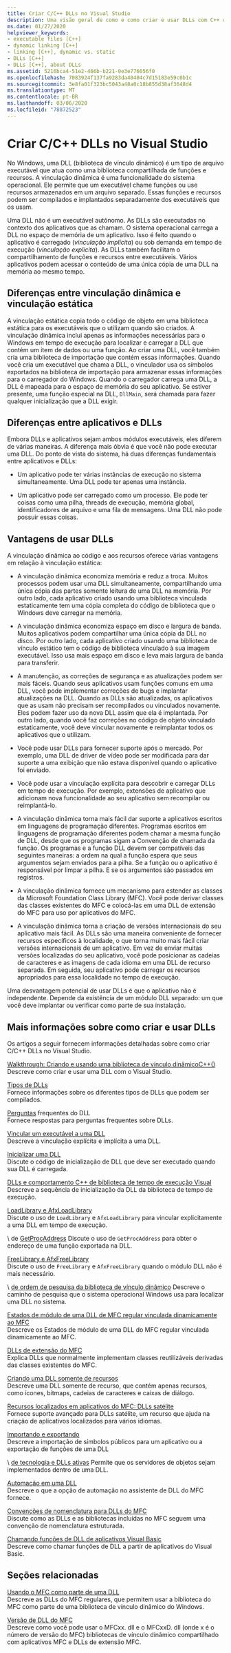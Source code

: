 ```yaml
---
title: Criar C/C++ DLLs no Visual Studio
description: Uma visão geral de como e como criar e usar DLLs com C++ o no Visual Studio.
ms.date: 01/27/2020
helpviewer_keywords:
- executable files [C++]
- dynamic linking [C++]
- linking [C++], dynamic vs. static
- DLLs [C++]
- DLLs [C++], about DLLs
ms.assetid: 5216bca4-51e2-466b-b221-0e3e776056f0
ms.openlocfilehash: 7083924f137fa9283da40404c7d15183e59c0b1c
ms.sourcegitcommit: 3e8fa01f323bc5043a48a0c18b855d38af3648d4
ms.translationtype: MT
ms.contentlocale: pt-BR
ms.lasthandoff: 03/06/2020
ms.locfileid: "78872523"
---
```

# <a name="create-cc-dlls-in-visual-studio"></a>Criar C/C++ DLLs no Visual Studio

No Windows, uma DLL (biblioteca de vínculo dinâmico) é um tipo de arquivo executável que atua como uma biblioteca compartilhada de funções e recursos. A vinculação dinâmica é uma funcionalidade do sistema operacional. Ele permite que um executável chame funções ou use recursos armazenados em um arquivo separado. Essas funções e recursos podem ser compilados e implantados separadamente dos executáveis que os usam.

Uma DLL não é um executável autônomo. As DLLs são executadas no contexto dos aplicativos que as chamam. O sistema operacional carrega a DLL no espaço de memória de um aplicativo. Isso é feito quando o aplicativo é carregado (*vinculação implícita*) ou sob demanda em tempo de execução (*vinculação explícita*). As DLLs também facilitam o compartilhamento de funções e recursos entre executáveis. Vários aplicativos podem acessar o conteúdo de uma única cópia de uma DLL na memória ao mesmo tempo.

## <a name="differences-between-dynamic-linking-and-static-linking"></a>Diferenças entre vinculação dinâmica e vinculação estática

A vinculação estática copia todo o código de objeto em uma biblioteca estática para os executáveis que o utilizam quando são criados. A vinculação dinâmica inclui apenas as informações necessárias para o Windows em tempo de execução para localizar e carregar a DLL que contém um item de dados ou uma função. Ao criar uma DLL, você também cria uma biblioteca de importação que contém essas informações. Quando você cria um executável que chama a DLL, o vinculador usa os símbolos exportados na biblioteca de importação para armazenar essas informações para o carregador do Windows. Quando o carregador carrega uma DLL, a DLL é mapeada para o espaço de memória do seu aplicativo. Se estiver presente, uma função especial na DLL, `DllMain`, será chamada para fazer qualquer inicialização que a DLL exigir.

<a name="differences-between-applications-and-dlls"></a>

## <a name="differences-between-applications-and-dlls"></a>Diferenças entre aplicativos e DLLs

Embora DLLs e aplicativos sejam ambos módulos executáveis, eles diferem de várias maneiras. A diferença mais óbvia é que você não pode executar uma DLL. Do ponto de vista do sistema, há duas diferenças fundamentais entre aplicativos e DLLs:

- Um aplicativo pode ter várias instâncias de execução no sistema simultaneamente. Uma DLL pode ter apenas uma instância.

- Um aplicativo pode ser carregado como um processo. Ele pode ter coisas como uma pilha, threads de execução, memória global, identificadores de arquivo e uma fila de mensagens. Uma DLL não pode possuir essas coisas.

<a name="advantages-of-using-dlls"></a>

## <a name="advantages-of-using-dlls"></a>Vantagens de usar DLLs

A vinculação dinâmica ao código e aos recursos oferece várias vantagens em relação à vinculação estática:

- A vinculação dinâmica economiza memória e reduz a troca. Muitos processos podem usar uma DLL simultaneamente, compartilhando uma única cópia das partes somente leitura de uma DLL na memória. Por outro lado, cada aplicativo criado usando uma biblioteca vinculada estaticamente tem uma cópia completa do código de biblioteca que o Windows deve carregar na memória.

- A vinculação dinâmica economiza espaço em disco e largura de banda. Muitos aplicativos podem compartilhar uma única cópia da DLL no disco. Por outro lado, cada aplicativo criado usando uma biblioteca de vínculo estático tem o código de biblioteca vinculado à sua imagem executável. Isso usa mais espaço em disco e leva mais largura de banda para transferir.

- A manutenção, as correções de segurança e as atualizações podem ser mais fáceis. Quando seus aplicativos usam funções comuns em uma DLL, você pode implementar correções de bugs e implantar atualizações na DLL. Quando as DLLs são atualizadas, os aplicativos que as usam não precisam ser recompilados ou vinculados novamente. Eles podem fazer uso da nova DLL assim que ela é implantada. Por outro lado, quando você faz correções no código de objeto vinculado estaticamente, você deve vincular novamente e reimplantar todos os aplicativos que o utilizam.

- Você pode usar DLLs para fornecer suporte após o mercado. Por exemplo, uma DLL de driver de vídeo pode ser modificada para dar suporte a uma exibição que não estava disponível quando o aplicativo foi enviado.

- Você pode usar a vinculação explícita para descobrir e carregar DLLs em tempo de execução. Por exemplo, extensões de aplicativo que adicionam nova funcionalidade ao seu aplicativo sem recompilar ou reimplantá-lo.

- A vinculação dinâmica torna mais fácil dar suporte a aplicativos escritos em linguagens de programação diferentes. Programas escritos em linguagens de programação diferentes podem chamar a mesma função de DLL, desde que os programas sigam a Convenção de chamada da função. Os programas e a função DLL devem ser compatíveis das seguintes maneiras: a ordem na qual a função espera que seus argumentos sejam enviados para a pilha. Se a função ou o aplicativo é responsável por limpar a pilha. E se os argumentos são passados em registros.

- A vinculação dinâmica fornece um mecanismo para estender as classes da Microsoft Foundation Class Library (MFC). Você pode derivar classes das classes existentes do MFC e colocá-las em uma DLL de extensão do MFC para uso por aplicativos do MFC.

- A vinculação dinâmica torna a criação de versões internacionais do seu aplicativo mais fácil. As DLLs são uma maneira conveniente de fornecer recursos específicos à localidade, o que torna muito mais fácil criar versões internacionais de um aplicativo. Em vez de enviar muitas versões localizadas do seu aplicativo, você pode posicionar as cadeias de caracteres e as imagens de cada idioma em uma DLL de recurso separada. Em seguida, seu aplicativo pode carregar os recursos apropriados para essa localidade no tempo de execução.

Uma desvantagem potencial de usar DLLs é que o aplicativo não é independente. Depende da existência de um módulo DLL separado: um que você deve implantar ou verificar como parte de sua instalação.

## <a name="more-information-on-how-to-create-and-use-dlls"></a>Mais informações sobre como criar e usar DLLs

Os artigos a seguir fornecem informações detalhadas sobre como criar C/C++ DLLs no Visual Studio.

[Walkthrough: Criando e usando uma biblioteca de vínculo dinâmicoC++()](walkthrough-creating-and-using-a-dynamic-link-library-cpp.md)\
Descreve como criar e usar uma DLL com o Visual Studio.

[Tipos de DLLs](kinds-of-dlls.md)\
Fornece informações sobre os diferentes tipos de DLLs que podem ser compilados.

[Perguntas](dll-frequently-asked-questions.md) frequentes do DLL\
Fornece respostas para perguntas frequentes sobre DLLs.

[Vincular um executável a uma DLL](linking-an-executable-to-a-dll.md)\
Descreve a vinculação explícita e implícita a uma DLL.

[Inicializar uma DLL](run-time-library-behavior.md#initializing-a-dll)\
Discute o código de inicialização de DLL que deve ser executado quando sua DLL é carregada.

[DLLs e comportamento C++ de biblioteca de tempo de execução Visual](run-time-library-behavior.md)\
Descreve a sequência de inicialização da DLL da biblioteca de tempo de execução.

[LoadLibrary e AfxLoadLibrary](loadlibrary-and-afxloadlibrary.md)\
Discute o uso de `LoadLibrary` e `AfxLoadLibrary` para vincular explicitamente a uma DLL em tempo de execução.

\ de [GetProcAddress](getprocaddress.md)
Discute o uso de `GetProcAddress` para obter o endereço de uma função exportada na DLL.

[FreeLibrary e AfxFreeLibrary](freelibrary-and-afxfreelibrary.md)\
Discute o uso de `FreeLibrary` e `AfxFreeLibrary` quando o módulo DLL não é mais necessário.

\ [de ordem de pesquisa da biblioteca de vínculo dinâmico](/windows/win32/Dlls/dynamic-link-library-search-order)
Descreve o caminho de pesquisa que o sistema operacional Windows usa para localizar uma DLL no sistema.

[Estados de módulo de uma DLL de MFC regular vinculada dinamicamente ao MFC](module-states-of-a-regular-dll-dynamically-linked-to-mfc.md)\
Descreve os Estados de módulo de uma DLL do MFC regular vinculada dinamicamente ao MFC.

[DLLs de extensão do MFC](extension-dlls-overview.md)\
Explica DLLs que normalmente implementam classes reutilizáveis derivadas das classes existentes do MFC.

[Criando uma DLL somente de recursos](creating-a-resource-only-dll.md)\
Descreve uma DLL somente de recurso, que contém apenas recursos, como ícones, bitmaps, cadeias de caracteres e caixas de diálogo.

[Recursos localizados em aplicativos do MFC: DLLs satélite](localized-resources-in-mfc-applications-satellite-dlls.md)\
Fornece suporte avançado para DLLs satélite, um recurso que ajuda na criação de aplicativos localizados para vários idiomas.

[Importando e exportando](importing-and-exporting.md)\
Descreve a importação de símbolos públicos para um aplicativo ou a exportação de funções de uma DLL

\ [de tecnologia e DLLs ativas](active-technology-and-dlls.md)
Permite que os servidores de objetos sejam implementados dentro de uma DLL.

[Automação em uma DLL](automation-in-a-dll.md)\
Descreve o que a opção de automação no assistente de DLL do MFC fornece.

[Convenções de nomenclatura para DLLs do MFC](../mfc/mfc-library-versions.md#mfc-static-library-naming-conventions)\
Discute como as DLLs e as bibliotecas incluídas no MFC seguem uma convenção de nomenclatura estruturada.

[Chamando funções de DLL de aplicativos Visual Basic](calling-dll-functions-from-visual-basic-applications.md)\
Descreve como chamar funções de DLL a partir de aplicativos do Visual Basic.

## <a name="related-sections"></a>Seções relacionadas

[Usando o MFC como parte de uma DLL](../mfc/tn011-using-mfc-as-part-of-a-dll.md)\
Descreve as DLLs do MFC regulares, que permitem usar a biblioteca do MFC como parte de uma biblioteca de vínculo dinâmico do Windows.

[Versão de DLL do MFC](../mfc/tn033-dll-version-of-mfc.md)\
Descreve como você pode usar o MFCxx. dll e o MFCxxD. dll (onde x é o número de versão do MFC) bibliotecas de vínculo dinâmico compartilhado com aplicativos MFC e DLLs de extensão MFC.
